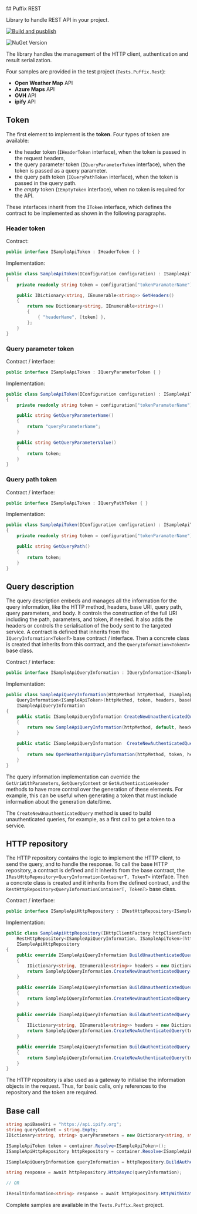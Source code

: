 f# Puffix REST

Library to handle REST API in your project.

[![Build and pusblish](https://github.com/EhRom/Puffix.Rest/actions/workflows/dotnet-core.yml/badge.svg)](https://github.com/EhRom/Puffix.Rest/actions/workflows/dotnet-core.yml)

![NuGet Version](https://img.shields.io/nuget/v/Puffix.Rest)

The library handles the management of the HTTP client, authentication and result serialization.

Four samples are provided in the test project (`Tests.Puffix.Rest`):

- **Open Weather Map** API
- **Azure Maps** API
- **OVH** API
- **ipify** API

## Token

The first element to implement is the **token**. Four types of token are available:

- the header token (`IHeaderToken` interface), when the token is passed in the request headers, 
- the query parameter token (`IQueryParameterToken` interface), when the token is passed as a query parameter.
- the query path token (`IQueryPathToken` interface), when the token is passed in the query path.
- the *empty* token (`IEmptyToken` interface), when no token is required for the API.

These interfaces inherit from the `IToken` interface, which defines the contract to be implemented as shown in the following paragraphs.

### Header token

Contract:

```csharp
public interface ISampleApiToken : IHeaderToken { }
```

Implementation:

```csharp
public class SampleApiToken(IConfiguration configuration) : ISampleApiToken
{
    private readonly string token = configuration["tokenParamaterName"] ?? string.Empty;

    public IDictionary<string, IEnumerable<string>> GetHeaders()
    {
        return new Dictionary<string, IEnumerable<string>>()
        {
            { "headerName", [token] },
        };
    }
}
```

### Query parameter token

Contract / interface:

```csharp
public interface ISampleApiToken : IQueryParameterToken { }
```

Implementation:

```csharp
public class SampleApiToken(IConfiguration configuration) : ISampleApiToken
{
    private readonly string token = configuration["tokenParamaterName"] ?? string.Empty;

    public string GetQueryParameterName()
    {
        return "queryParameterName";
    }

    public string GetQueryParameterValue()
    {
        return token;
    }
}
```

### Query path token

Contract / interface:

```csharp
public interface ISampleApiToken : IQueryPathToken { }
```

Implementation:

```csharp
public class SampleApiToken(IConfiguration configuration) : ISampleApiToken
{
    private readonly string token = configuration["tokenParamaterName"] ?? string.Empty;

    public string GetQueryPath()
    {
        return token;
    }
}
```

## Query description

The query description embeds and manages all the information for the query information, like the HTTP method, headers, base URI, query path, query parameters, and body. It controls the construction of the full URI including the path, parameters, and token, if needed. It also adds the headers or controls the serialisation of the body sent to the targeted service. A contract is defined that inherits from the `IQueryInformation<TokenT>` base contract / interface. Then a concrete class is created that inherits from this contract, and the `QueryInformation<TokenT>` base class.

Contract / interface:

```csharp
public interface ISampleApiQueryInformation : IQueryInformation<ISampleApiToken> { }
```

Implementation:

```csharp
public class SampleApiQueryInformation(HttpMethod httpMethod, ISampleApiToken? token, IDictionary<string, IEnumerable<string>> headers, string baseUri, string queryPath, IDictionary<string, string> queryParameters, string queryContent) :
    QueryInformation<ISampleApiToken>(httpMethod, token, headers, baseUri, queryPath, queryParameters, queryContent),
    ISampleApiQueryInformation
{
    public static ISampleApiQueryInformation CreateNewUnauthenticatedQuery(HttpMethod httpMethod, IDictionary<string, IEnumerable<string>> headers, string apiUri, string queryPath, IDictionary<string, string> queryParameters, string queryContent)
    {
        return new SampleApiQueryInformation(httpMethod, default, headers, apiUri, queryPath, queryParameters, queryContent);
    }

    public static ISampleApiQueryInformation  CreateNewAuthenticatedQuery(ISampleApiToken token, HttpMethod httpMethod, IDictionary<string, IEnumerable<string>> headers, string apiUri, string queryPath, IDictionary<string, string> queryParameters, string queryContent)
    {
        return new OpenWeatherApiQueryInformation(httpMethod, token, headers, apiUri, queryPath, queryParameters, queryContent);
    }
}
```

The query information implementation can override the `GetUriWithParameters`, `GetQueryContent` or `GetAuthenticationHeader` methods to have more control over the generation of these elements. For example, this can be useful when generating a token that must include information about the generation date/time.

The `CreateNewUnauthenticatedQuery` method is used to build unauthenticated queries, for example, as a first call to get a token to a service.

## HTTP repository

The HTTP repository contains the logic to implement the HTTP client, to send the query, and to handle the response. To call the base HTTP repository, a contract is defined and it inherits from the base contract, the `IRestHttpRepository<QueryInformationContainerT, TokenT>` interface. Then a concrete class is created and it inherits from the defined contract, and the `RestHttpRepository<QueryInformationContainerT, TokenT>` base class.

Contract / interface:

```csharp
public interface ISampleApiHttpRepository : IRestHttpRepository<ISampleApiQueryInformation, ISampleApiToken> { }
```

Implementation:

```csharp
public class SampleApiHttpRepository(IHttpClientFactory httpClientFactory) :
    RestHttpRepository<ISampleApiQueryInformation, ISampleApiToken>(httpClientFactory),
    ISampleApiHttpRepository
{
    public override ISampleApiQueryInformation BuildUnauthenticatedQuery(HttpMethod httpMethod, string apiUri, string queryPath, IDictionary<string, string> queryParameters, string queryContent)
    {
        IDictionary<string, IEnumerable<string>> headers = new Dictionary<string, IEnumerable<string>>();
        return SampleApiQueryInformation.CreateNewUnauthenticatedQuery(httpMethod, headers, apiUri, queryPath, queryParameters, queryContent);
    }

    public override ISampleApiQueryInformation BuildUnauthenticatedQuery(HttpMethod httpMethod, IDictionary<string, IEnumerable<string>> headers, string apiUri, string queryPath, IDictionary<string, string> queryParameters, string queryContent)
    {
        return SampleApiQueryInformation.CreateNewUnauthenticatedQuery(httpMethod, headers, apiUri, queryPath, queryParameters, queryContent);
    }

    public override ISampleApiQueryInformation BuildAuthenticatedQuery(ISampleApiToken token, HttpMethod httpMethod, string apiUri, string queryPath, IDictionary<string, string> queryParameters, string queryContent)
    {
        IDictionary<string, IEnumerable<string>> headers = new Dictionary<string, IEnumerable<string>>();
        return SampleApiQueryInformation.CreateNewAuthenticatedQuery(token, httpMethod, headers, apiUri, queryPath, queryParameters, queryContent);
    }

    public override ISampleApiQueryInformation BuildAuthenticatedQuery(ISampleApiToken token, HttpMethod httpMethod, IDictionary<string, IEnumerable<string>> headers, string apiUri, string queryPath, IDictionary<string, string> queryParameters, string queryContent)
    {
        return SampleApiQueryInformation.CreateNewAuthenticatedQuery(token, httpMethod, headers, apiUri, queryPath, queryParameters, queryContent);
    }
}
```

The HTTP repository is also used as a gateway to initialise the information objects in the request. Thus, for basic calls, only references to the repository and the token are required.

## Base call

```csharp
string apiBaseUri = "https://api.ipify.org";
string queryContent = string.Empty;
IDictionary<string, string> queryParameters = new Dictionary<string, string>();

ISampleApiToken token = container.Resolve<ISampleApiToken>();
ISampleApiHttpRepository httpRepository = container.Resolve<ISampleApiHttpRepository>();

ISampleApiQueryInformation queryInformation = httpRepository.BuildAuthenticatedQuery(token, HttpMethod.Get, apiBaseUri, queryPath, queryParameters, queryContent);

string response = await httpRepository.HttpAsync(queryInformation);

// OR

IResultInformation<string> response = await httpRepository.HttpWithStatusAsync(queryInformation);

```

Complete samples are available in the `Tests.Puffix.Rest` project.
